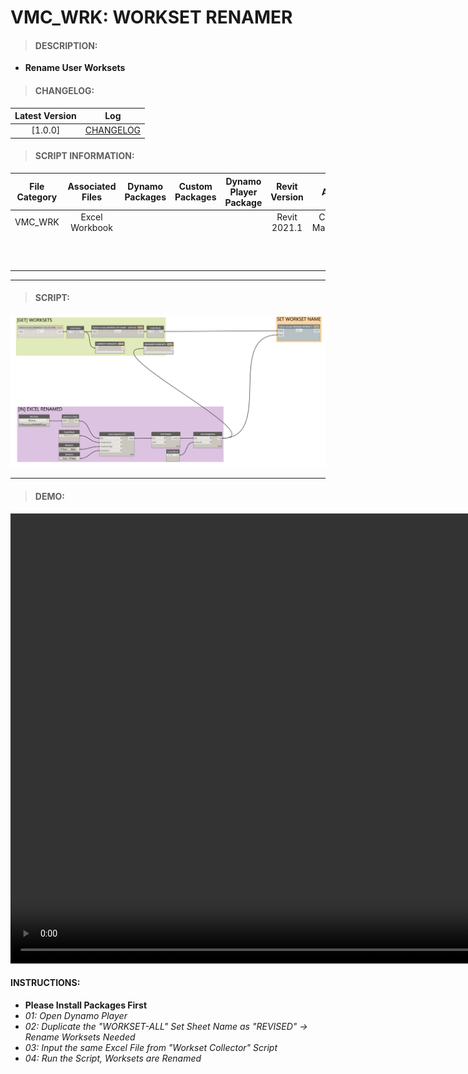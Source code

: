 # VMC_WRK: WORKSET RENAMER

> #### DESCRIPTION: 
- **Rename User Worksets**

> #### CHANGELOG:

| Latest Version | Log |
| :-------: | :----: | 
|[1.0.0] | [CHANGELOG](/_scripts/_project/263_VMC/WORKSETS/changelog/VMC_WRK_WorksetRenamer.md) |

> #### SCRIPT INFORMATION: 

| File Category| Associated Files | Dynamo Packages | Custom Packages | Dynamo Player Package | Revit Version | Author | Reviewed By | File Name & Location |
| :-------: | :----: | :---: | :---: | :---: | :---: | :---: | :--: | :--:
| VMC_WRK | Excel Workbook | | | | Revit 2021.1 | Cathrine Macabuhay|  | VMC_WRK_WorksetRenamer |
| | | | | | | | | (https://bimcapcom.sharepoint.com/:f:/s/BCP-Main/EnqgBAMksfJEkmp3aisl7s8BxkLOCUpQgiqN6O7GUrwBsA?e=GR5LIy)

----------------------------------------------------------------
> #### SCRIPT: 
<img src="/_scripts/_project/263_VMC/WORKSETS/images/VMC_WRK_WorksetRenamer.png">


------------------------------------------------------------------------------

> #### **DEMO**: 

<video width="1280" height="720" controls>
 <source src="/_scripts/_project/263_VMC/WORKSETS/demo/VMC_WRK_WorksetRenamer.mp4" type="video/mp4">
</video>

#### INSTRUCTIONS: 
- **Please Install Packages First**
- *01: Open Dynamo Player*
- *02: Duplicate the "WORKSET-ALL" Set Sheet Name as "REVISED" -> Rename Worksets Needed*
- *03: Input the same Excel File from "Workset Collector" Script*
- *04: Run the Script, Worksets are Renamed*
